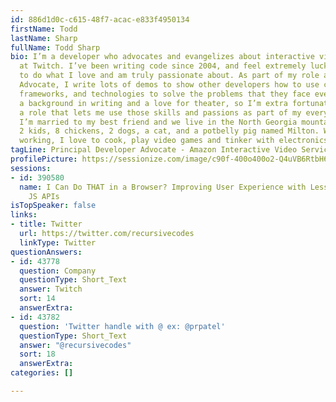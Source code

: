 ```yaml
---
id: 886d1d0c-c615-48f7-acac-e833f4950134
firstName: Todd
lastName: Sharp
fullName: Todd Sharp
bio: I’m a developer who advocates and evangelizes about interactive video streaming
  at Twitch. I’ve been writing code since 2004, and feel extremely lucky to be paid
  to do what I love and am truly passionate about. As part of my role as a Developer
  Advocate, I write lots of demos to show other developers how to use certain languages,
  frameworks, and technologies to solve the problems that they face every day. I have
  a background in writing and a love for theater, so I’m extra fortunate to have found
  a role that lets me use those skills and passions as part of my everyday routine.
  I’m married to my best friend and we live in the North Georgia mountains with our
  2 kids, 8 chickens, 2 dogs, a cat, and a potbelly pig named Milton. When I’m not
  working, I love to cook, play video games and tinker with electronics and microcontrollers.
tagLine: Principal Developer Advocate - Amazon Interactive Video Service - Twitch
profilePicture: https://sessionize.com/image/c90f-400o400o2-Q4uVB6RtbH6g82gaHRHUNR.jpg
sessions:
- id: 390580
  name: I Can Do THAT in a Browser? Improving User Experience with Lesser Known Native
    JS APIs
isTopSpeaker: false
links:
- title: Twitter
  url: https://twitter.com/recursivecodes
  linkType: Twitter
questionAnswers:
- id: 43778
  question: Company
  questionType: Short_Text
  answer: Twitch
  sort: 14
  answerExtra: 
- id: 43782
  question: 'Twitter handle with @ ex: @prpatel'
  questionType: Short_Text
  answer: "@recursivecodes"
  sort: 18
  answerExtra: 
categories: []

---
```

